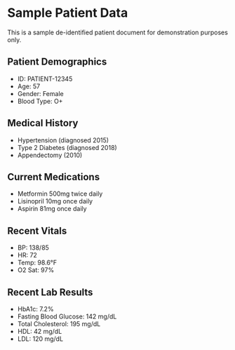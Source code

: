 # Sample Patient Data

This is a sample de-identified patient document for demonstration purposes only.

## Patient Demographics
- ID: PATIENT-12345
- Age: 57
- Gender: Female
- Blood Type: O+

## Medical History
- Hypertension (diagnosed 2015)
- Type 2 Diabetes (diagnosed 2018)
- Appendectomy (2010)

## Current Medications
- Metformin 500mg twice daily
- Lisinopril 10mg once daily
- Aspirin 81mg once daily

## Recent Vitals
- BP: 138/85
- HR: 72
- Temp: 98.6°F
- O2 Sat: 97%

## Recent Lab Results
- HbA1c: 7.2%
- Fasting Blood Glucose: 142 mg/dL
- Total Cholesterol: 195 mg/dL
- HDL: 42 mg/dL
- LDL: 120 mg/dL
